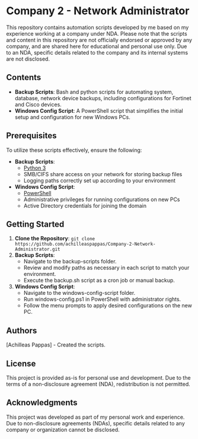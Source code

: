 # Company 2 - Network Administrator
This repository contains automation scripts developed by me based on my experience working at a company under NDA. Please note that the scripts and content in this repository are not officially endorsed or approved by any company, and are shared here for educational and personal use only. Due to an NDA, specific details related to the company and its internal systems are not disclosed.

## Contents
- **Backup Scripts**: Bash and python scripts for automating system, database, network device backups, including configurations for Fortinet and Cisco devices.
- **Windows Config Script**: A PowerShell script that simplifies the initial setup and configuration for new Windows PCs.

## Prerequisites
To utilize these scripts effectively, ensure the following:
- **Backup Scripts**:
  - [Python 3](https://www.python.org/downloads/) 
  - SMB/CIFS share access on your network for storing backup files
  - Logging paths correctly set up according to your environment
- **Windows Config Script**:
  - [PowerShell](https://learn.microsoft.com/en-us/powershell/scripting/install/installing-powershell-on-windows?view=powershell-7.4)
  - Administrative privileges for running configurations on new PCs
  - Active Directory credentials for joining the domain

## Getting Started
1. **Clone the Repository**: ```git clone https://github.com/achilleaspappas/Company-2-Network-Administrator.git```
2. **Backup Scripts**:
    * Navigate to the backup-scripts folder.
    * Review and modify paths as necessary in each script to match your environment.
    * Execute the backup.sh script as a cron job or manual backup.
3. **Windows Config Script**:
    * Navigate to the windows-config-script folder.
    * Run windows-config.ps1 in PowerShell with administrator rights.
    * Follow the menu prompts to apply desired configurations on the new PC.
    
## Authors
[Achilleas Pappas] - Created the scripts.

## License
This project is provided as-is for personal use and development. Due to the terms of a non-disclosure agreement (NDA), redistribution is not permitted.

## Acknowledgments
This project was developed as part of my personal work and experience. Due to non-disclosure agreements (NDAs), specific details related to any company or organization cannot be disclosed.
